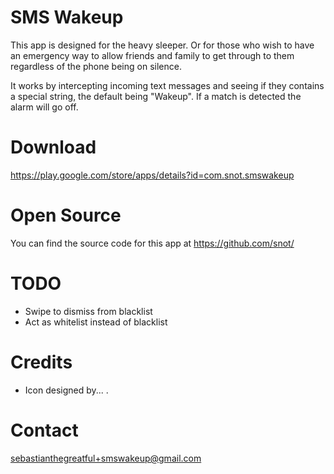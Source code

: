 SMS Wakeup
==========
This app is designed for the heavy sleeper. Or for those who wish to have an emergency way to allow friends and family to get through to them regardless of the phone being on silence.

It works by intercepting incoming text messages and seeing if they contains a special string, the default being "Wakeup". If a match is detected the alarm will go off.


Download
========
<https://play.google.com/store/apps/details?id=com.snot.smswakeup>


Open Source
===========
You can find the source code for this app at <https://github.com/snot/>


TODO
====
* Swipe to dismiss from blacklist
* Act as whitelist instead of blacklist


Credits
=======
* Icon designed by... .


Contact
=======
<sebastianthegreatful+smswakeup@gmail.com>

